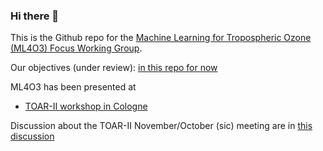 ### Hi there 👋

This is the Github repo for the [Machine Learning for Tropospheric Ozone (ML4O3) Focus Working Group](https://igacproject.org/ml4o3-focus-working-group).

Our objectives (under review): [in this repo for now](https://github.com/ML4O3/terms-of-reference/tree/main)

ML4O3 has been presented at 

- [TOAR-II workshop in Cologne](https://github.com/ML4O3/presentations/blob/main/ML4O3-Kick-off_2023-03-07_CGN.pdf)

Discussion about the TOAR-II November/October (sic) meeting are in [this discussion](https://github.com/orgs/ML4O3/discussions/1)
